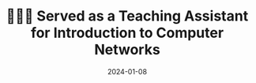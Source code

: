 ---
title: 👨🏼‍🏫 Served as a Teaching Assistant for Introduction to Computer Networks
summary: Had the opportunity to be a TA for Introduction to Computer Networks with Dr. Zahid in Spring 2024, supporting students in understanding key concepts in computer networks.
date: 2024-01-08
---